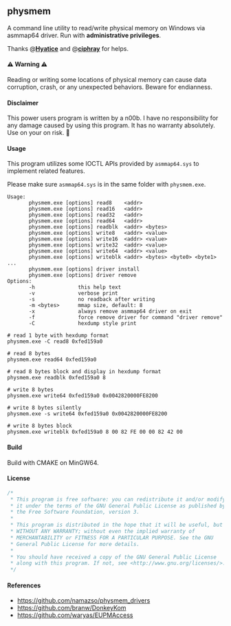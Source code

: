 ## physmem

A command line utility to read/write physical memory on Windows via asmmap64 driver. Run with **administrative privileges**.

Thanks @**[Hyatice](https://github.com/Hyatice)** and @**[ciphray](https://github.com/ciphray)** for helps.



#### ⚠ Warning ⚠

Reading or writing some locations of physical memory can cause data corruption, crash, or any unexpected behaviors. Beware for endianness.



#### Disclaimer

This power users program is written by a n00b. I have no responsibility for any damage caused by using this program. It has no warranty absolutely. Use on your on risk. 👻



#### Usage

This program utilizes some IOCTL APIs provided by `asmmap64.sys` to implement related features.

Please make sure `asmmap64.sys` is in the same folder with `physmem.exe`. 

```
Usage:
       physmem.exe [options] read8    <addr>
       physmem.exe [options] read16   <addr>
       physmem.exe [options] read32   <addr>
       physmem.exe [options] read64   <addr>
       physmem.exe [options] readblk  <addr> <bytes>
       physmem.exe [options] write8   <addr> <value>
       physmem.exe [options] write16  <addr> <value>
       physmem.exe [options] write32  <addr> <value>
       physmem.exe [options] write64  <addr> <value>
       physmem.exe [options] writeblk <addr> <bytes> <byte0> <byte1> ...
       physmem.exe [options] driver install
       physmem.exe [options] driver remove
Options:
       -h              this help text
       -v              verbose print
       -s              no readback after writing
       -m <bytes>      mmap size, default: 8
       -x              always remove asmmap64 driver on exit
       -f              force remove driver for command "driver remove"
       -C              hexdump style print

```

```shell
# read 1 byte with hexdump format
physmem.exe -C read8 0xfed159a0

# read 8 bytes
physmem.exe read64 0xfed159a0

# read 8 bytes block and display in hexdump format
physmem.exe readblk 0xfed159a0 8

# write 8 bytes
physmem.exe write64 0xfed159a0 0x0042820000FE8200

# write 8 bytes silently
physmem.exe -s write64 0xfed159a0 0x0042820000FE8200

# write 8 bytes block
physmem.exe writeblk 0xfed159a0 8 00 82 FE 00 00 82 42 00
```



#### Build

Build with CMAKE on MinGW64.



#### License

```C
/* 
 * This program is free software: you can redistribute it and/or modify  
 * it under the terms of the GNU General Public License as published by  
 * the Free Software Foundation, version 3.
 *
 * This program is distributed in the hope that it will be useful, but 
 * WITHOUT ANY WARRANTY; without even the implied warranty of 
 * MERCHANTABILITY or FITNESS FOR A PARTICULAR PURPOSE. See the GNU 
 * General Public License for more details.
 *
 * You should have received a copy of the GNU General Public License 
 * along with this program. If not, see <http://www.gnu.org/licenses/>.
 */
```



#### References

- https://github.com/namazso/physmem_drivers
- https://github.com/branw/DonkeyKom
- https://github.com/waryas/EUPMAccess

